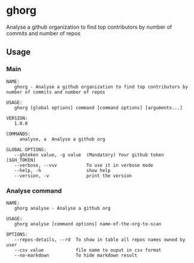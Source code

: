 # ghorg
Analyse a github organization to find top contributors by number of commits and number of repos

## Usage

### Main
```
NAME:
   ghorg - Analyse a github organization to find top contributors by number of commits and number of repos

USAGE:
   ghorg [global options] command [command options] [arguments...]

VERSION:
   1.0.0

COMMANDS:
     analyse, a  Analyse a github org

GLOBAL OPTIONS:
   --ghtoken value, -g value  (Mandatory) Your github token [$GH_TOKEN]
   --verbose, --vvv           To use it in verbose mode
   --help, -h                 show help
   --version, -v              print the version
```

### Analyse command

```
NAME:
   ghorg analyse - Analyse a github org

USAGE:
   ghorg analyse [command options] name-of-the-org-to-scan

OPTIONS:
   --repos-details, --rd  To show in table all repos names owned by user
   --csv value            file name to ouput in csv format
   --no-markdown          To hide markdown result
```